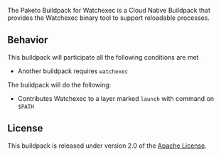 

The Paketo Buildpack for Watchexec is a Cloud Native Buildpack that provides the Watchexec binary tool to support reloadable processes.

## Behavior

This buildpack will participate all the following conditions are met

* Another buildpack requires `watchexec`

The buildpack will do the following:

* Contributes Watchexec to a layer marked `launch` with command on `$PATH`

## License

This buildpack is released under version 2.0 of the [Apache License][a].

[a]: http://www.apache.org/licenses/LICENSE-2.0

